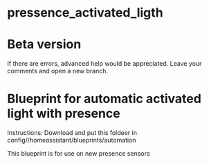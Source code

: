 # pressence_activated_ligth
# Beta version
If there are errors, advanced help would be appreciated.
Leave your comments and open a new branch.

# Blueprint for automatic activated light with presence

Instructions:
Download and put this foldeer in config//homeassistant/blueprints/automation

This blueprint is for use on new presence sensors
